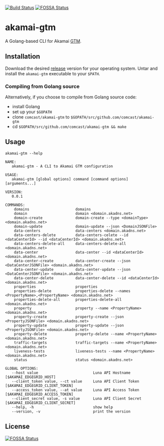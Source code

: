 [![Build Status](https://travis-ci.org/Comcast/akamai-gtm.svg?branch=master)](https://travis-ci.org/Comcast/akamai-gtm)
[![FOSSA Status](https://app.fossa.io/api/projects/git%2Bgithub.com%2Fiamjarvo%2Fakamai-gtm.svg?type=shield)](https://app.fossa.io/projects/git%2Bgithub.com%2Fiamjarvo%2Fakamai-gtm?ref=badge_shield)

# akamai-gtm

A Golang-based CLI for Akamai [GTM](https://developer.akamai.com/api/luna/config-gtm/overview.html).

## Installation

Download the desired [release](https://github.com/Comcast/akamai-gtm/releases) version for your operating system. Untar and install the `akamai-gtm` executable
to your `$PATH`.

### Compiling from Golang source

Alternatively, if you choose to compile from Golang source code:

* install Golang
* set up your `$GOPATH`
* clone `comcast/akamai-gtm` to `$GOPATH/src/github.com/comcast/akamai-gtm`
* cd `$GOPATH/src/github.com/comcast/akamai-gtm && make`

## Usage

```
akamai-gtm --help

NAME:
   akamai-gtm - A CLI to Akamai GTM configuration

USAGE:
   akamai-gtm [global options] command [command options] [arguments...]

VERSION:
   0.0.1

COMMANDS:
    domains                     domains
    domain                      domain <domain.akadns.net>
    domain-create               domain-create --type <domainType> <domain.akadns.net>
    domain-update               domain-update --json <DomainJSONFile>
    data-centers                data-centers <domain.akadns.net>
    data-centers-delete         data-centers-celete --id <dataCenterId> --id <dataCenterId> <domain.akadns.net>
    data-centers-delete-all     data-centers-delete-all <domain.akadns.net>
    data-center                 data-center --id <dataCenterId> <domain.akadns.net>
    data-center-create          data-center-create --json <DataCenterJSONFile> <domain.akadns.net>
    data-center-update          data-center-update --json <DataCenterJSONFile> <domain.akadns.net>
    data-center-delete          data-center-delete --id <dataCenterId> <domain.akadns.net>
    properties                  properties
    properties-delete           properties-delete --names <PropertyName>,<PropertyName> <domain.akadns.net>
    properties-delete-all       properties-delete-all <domain.akadns.net>
    property                    property --name <PropertyName> <domain.akadns.net>
    property-create             property-create --json <PropertyJSONFile> <domain.akadns.net>
    property-update             property-update --json <PropertyJSONFile> <domain.akadns.net>
    property-delete             property-delete --name <PropertyName> <domain.akadns.net>
    traffic-targets             traffic-targets --name <PropertyName> <domain.akadns.net>
    liveness-tests              liveness-tests --name <PropertyName> <domain.akadns.net>
    status                      status <domain.akadns.net>

GLOBAL OPTIONS:
   --host value                         Luna API Hostname [$AKAMAI_EDGEGRID_HOST]
   --client_token value, --ct value     Luna API Client Token [$AKAMAI_EDGEGRID_CLIENT_TOKEN]
   --access_token value, --at value     Luna API Access Token [$AKAMAI_EDGEGRID_ACCESS_TOKEN]
   --client_secret value, -s value      Luna API Client Secret [$AKAMAI_EDGEGRID_CLIENT_SECRET]
   --help, -h                           show help
   --version, -v                        print the version
```


## License
[![FOSSA Status](https://app.fossa.io/api/projects/git%2Bgithub.com%2Fiamjarvo%2Fakamai-gtm.svg?type=large)](https://app.fossa.io/projects/git%2Bgithub.com%2Fiamjarvo%2Fakamai-gtm?ref=badge_large)